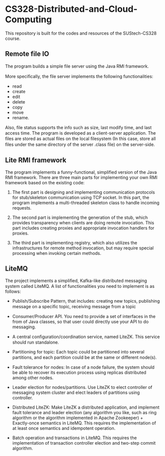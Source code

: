 # CS328-Distributed-and-Cloud-Computing

This repository is built for the codes and resources of the SUStech-CS328 course.

## Remote file IO
The program builds a simple ﬁle server using the Java RMI framework. 

More speciﬁcally, the ﬁle server implements the following functionalities: 

+ read 
+ create 
+ edit 
+ delete 
+ copy 
+ move 
+ rename. 

Also, ﬁle status supports the info such as size, last modify time, and last access time. The program is developed as a client-server application. The ﬁles are stored as actual ﬁles on the local ﬁlesystem (In this case, store all ﬁles under the same directory of the server .class ﬁle) on the server-side.

## Lite RMI framework
The program implements a funny-functional, simplified version of the Java RMI framework.
There are three main parts for implementing your own RMI framework based on the existing code: 

1. The first part is designing and implementing communication protocols for stub/skeleton communication using
TCP socket. In this part, the program implements a multi-threaded skeleton class to handle incoming requests. 

2. The second part is implementing the generation of the stub, which provides transparency when clients
are doing remote invocation. This part includes creating proxies and appropriate invocation handlers for
proxies.

3. The third part is implementing registry, which also utilizes the infrastructures for remote method
invocation, but may require special processing when invoking certain methods.

## LiteMQ
The project implements a simpliﬁed, Kafka-like distributed messaging system called LiteMQ. A list of functionalities you need to implement is as follows:

 + Publish/Subscribe Pattern, that includes: creating new topics, publishing message on a speciﬁc topic, receiving message from a topic 
 
 + Consumer/Producer API. You need to provide a set of interfaces in the from of Java classes, so that user could directly use your API to do messaging.  
 
 + A central conﬁguration/coordination service, named LiteZK. This service should run standalone.  
  
 + Partitioning for topic: Each topic could be partitioned into several partitions, and each partition could be at the same or diﬀerent node(s).  

 + Fault tolerance for nodes: In case of a node failure, the system should be able to recover its execution process using replicas distributed among other nodes.

 + Leader election for nodes/partitions. Use LiteZK to elect controller of messaging system cluster and elect leaders of partitions using controller. 
  
 + Distributed LiteZK: Make LiteZK a distributed application, and implement fault tolerance and leader election (any algorithm you like, such as ring algorithm or the algorithm implemented in Apache Zookeeper)  + Exactly-once semantics in LiteMQ. This requires the implementation of at least once semantics and idempotent operation. 
  
 +  Batch operation and transactions in LiteMQ. This requires the implementation of transaction controller election and two-step commit algorithm.